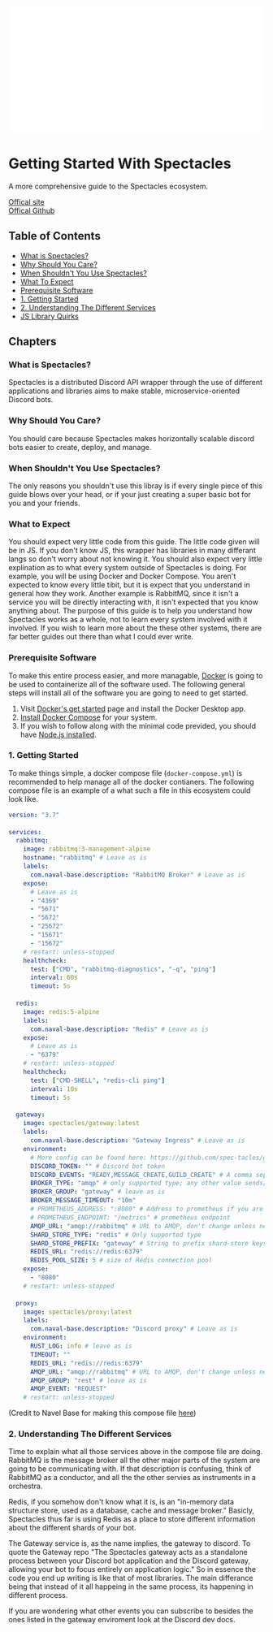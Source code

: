 <img src="https://raw.githubusercontent.com/Huskydog9988/Getting-Started-With-Spectacles/main/spectacles.svg" alt="Spectacles">

# Getting Started With Spectacles

A more comprehensive guide to the Spectacles ecosystem.

[Offical site](https://spec.pleb.xyz/)<br>
[Offical Github](https://github.com/spec-tacles/)

## Table of Contents

- [What is Spectacles?](#What-is-Spectacles?)
- [Why Should You Care?](#Why-Should-You-Care?)
- [When Shouldn't You Use Spectacles?](#When-Shouldn't-You-Use-Spectacles?)
- [What To Expect](#What-to-Expect)
- [Prerequisite Software](#Prerequisite-Software)
- [1. Getting Started](#1.-Getting-Started)
- [2. Understanding The Different Services](#2.-Understanding-The-Different-Services)
- [JS Library Quirks](#JS-Library-Quirks)

## Chapters

### What is Spectacles?

Spectacles is a distributed Discord API wrapper through the use of different applications and libraries aims to make stable, microservice-oriented Discord bots.

### Why Should You Care?

You should care because Spectacles makes horizontally scalable discord bots easier to create, deploy, and manage.

### When Shouldn't You Use Spectacles?

The only reasons you shouldn't use this libray is if every single piece of this guide blows over your head, or if your just creating a super basic bot for you and your friends.

### What to Expect

You should expect very little code from this guide. The little code given will be in JS. If you don't know JS, this wrapper has libraries in many differant langs so don't worry about not knowing it.
You should also expect very little explination as to what every system outside of Spectacles is doing.
For example, you will be using Docker and Docker Compose. You aren't expected to know every little tibit, but it is expect that you understand in general how they work.
Another example is RabbitMQ, since it isn't a service you will be directly interacting with, it isn't expected that you know anything about.
The purpose of this guide is to help you understand how Spectacles works as a whole, not to learn every system involved with it involved.
If you wish to learn more about the these other systems, there are far better guides out there than what I could ever write.

### Prerequisite Software

To make this entire process easier, and more managable, [Docker](https://docker.com/) is going to be used to containerize all of the software used. The following general steps will install all of the software you are going to need to get started.

1. Visit [Docker's get started](https://www.docker.com/get-started) page and install the Docker Desktop app.
2. [Install Docker Compose](https://docs.docker.com/compose/install/) for your system.
3. If you wish to follow along with the minimal code previded, you should have [Node.js installed](https://nodejs.org/en/download/).

### 1. Getting Started

To make things simple, a docker compose file (`docker-compose.yml`) is recommended to help manage all of the docker contianers.
The following compose file is an example of a what such a file in this ecosystem could look like.

```yaml
version: "3.7"

services:
  rabbitmq:
    image: rabbitmq:3-management-alpine
    hostname: "rabbitmq" # Leave as is
    labels:
      com.naval-base.description: "RabbitMQ Broker" # Leave as is
    expose:
      # Leave as is
      - "4369"
      - "5671"
      - "5672"
      - "25672"
      - "15671"
      - "15672"
    # restart: unless-stopped
    healthcheck:
      test: ["CMD", "rabbitmq-diagnostics", "-q", "ping"]
      interval: 60s
      timeout: 5s

  redis:
    image: redis:5-alpine
    labels:
      com.naval-base.description: "Redis" # Leave as is
    expose:
      # Leave as is
      - "6379"
    # restart: unless-stopped
    healthcheck:
      test: ["CMD-SHELL", "redis-cli ping"]
      interval: 10s
      timeout: 5s

  gateway:
    image: spectacles/gateway:latest
    labels:
      com.naval-base.description: "Gateway Ingress" # Leave as is
    environment:
      # More config can be found here: https://github.com/spec-tacles/gateway
      DISCORD_TOKEN: "" # Discord bot token
      DISCORD_EVENTS: "READY,MESSAGE_CREATE,GUILD_CREATE" # A comma seperated array of events
      BROKER_TYPE: "amqp" # only supported type; any other value sends/receives from STDIN/STDOUT
      BROKER_GROUP: "gateway" # leave as is
      BROKER_MESSAGE_TIMEOUT: "10m"
      # PROMETHEUS_ADDRESS: ":8080" # Address to prometheus if you are using it
      # PROMETHEUS_ENDPOINT: "/metrics" # prometheus endpoint
      AMQP_URL: "amqp://rabbitmq" # URL to AMQP, don't change unless needed
      SHARD_STORE_TYPE: "redis" # Only supported type
      SHARD_STORE_PREFIX: "gateway" # String to prefix shard-store keys
      REDIS_URL: "redis://redis:6379"
      REDIS_POOL_SIZE: 5 # size of Redis connection pool
    expose:
      - "8080"
    # restart: unless-stopped

  proxy:
    image: spectacles/proxy:latest
    labels:
      com.naval-base.description: "Discord proxy" # Leave as is
    environment:
      RUST_LOG: info # leave as is
      TIMEOUT: ""
      REDIS_URL: "redis://redis:6379"
      AMQP_URL: "amqp://rabbitmq" # URL to AMQP, don't change unless needed
      AMQP_GROUP: "rest" # leave as is
      AMQP_EVENT: "REQUEST"
    # restart: unless-stopped
```

(Credit to Navel Base for making this compose file [here](https://github.com/Naval-Base/yuudachi/))

### 2. Understanding The Different Services

Time to explain what all those services above in the compose file are doing.
RabbitMQ is the message broker all the other major parts of the system are going to be communicating with. If that description is confusing, think of RabbitMQ as a conductor, and all the the other servies as instruments in a orchestra.

Redis, if you somehow don't know what it is, is an "in-memory data structure store, used as a database, cache and message broker." Basicly, Spectacles thus far is using Redis as a place to store different information about the different shards of your bot.

The Gateway service is, as the name implies, the gateway to discord. To quote the Gateway repo "The Spectacles gateway acts as a standalone process between your Discord bot application and the Discord gateway, allowing your bot to focus entirely on application logic." So in essence the code you end up writing is like that of most libraries. The main differance being that instead of it all happeing in the same process, its happening in different process.

If you are wondering what other events you can subscribe to besides the ones listed in the gateway enviroment look at the Discord dev docs.

